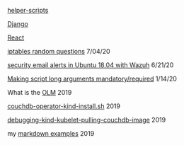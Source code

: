 
[helper-scripts](/helper-scripts/index.md)

[Django](/django/index.md)

[React](/react/index.md)

[iptables random questions](/linux/iptables.md) 7/04/20

[security email alerts in Ubuntu 18.04 with Wazuh](/wazuh/email-alerts-basics.md) 6/21/20

[Making script long arguments mandatory/required](https://github.com/rrhg/rrhg.github.io/blob/master/helper-scripts/required-script-long-args-getopt.sh) 1/14/20

What is the [OLM](https://rrhg.github.io/olm) 2019

[couchdb-operator-kind-install.sh](https://github.com/rrhg/rrhg.github.io/blob/master/couchdb-operator-kind-install.sh) 2019

[debugging-kind-kubelet-pulling-couchdb-image](debugging-kind-kubelet-pulling-couchdb-image) 2019

my [markdown examples](z-markdown-examples) 2019
